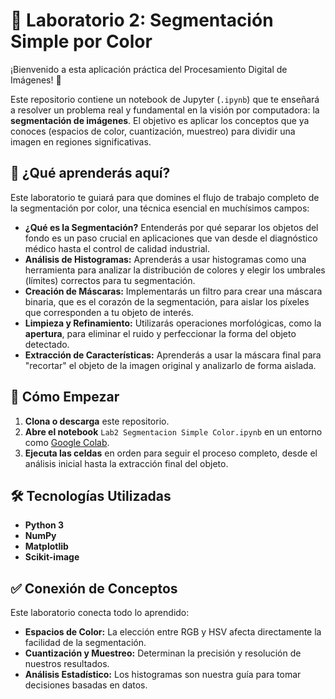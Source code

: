# 🎨 Laboratorio 2: Segmentación Simple por Color

¡Bienvenido a esta aplicación práctica del Procesamiento Digital de Imágenes! 🚀

Este repositorio contiene un notebook de Jupyter (`.ipynb`) que te enseñará a resolver un problema real y fundamental en la visión por computadora: la **segmentación de imágenes**. El objetivo es aplicar los conceptos que ya conoces (espacios de color, cuantización, muestreo) para dividir una imagen en regiones significativas.

## 🧠 ¿Qué aprenderás aquí?

Este laboratorio te guiará para que domines el flujo de trabajo completo de la segmentación por color, una técnica esencial en muchísimos campos:

* **¿Qué es la Segmentación?** Entenderás por qué separar los objetos del fondo es un paso crucial en aplicaciones que van desde el diagnóstico médico hasta el control de calidad industrial.
* **Análisis de Histogramas:** Aprenderás a usar histogramas como una herramienta para analizar la distribución de colores y elegir los umbrales (límites) correctos para tu segmentación.
* **Creación de Máscaras:** Implementarás un filtro para crear una máscara binaria, que es el corazón de la segmentación, para aislar los píxeles que corresponden a tu objeto de interés.
* **Limpieza y Refinamiento:** Utilizarás operaciones morfológicas, como la **apertura**, para eliminar el ruido y perfeccionar la forma del objeto detectado.
* **Extracción de Características:** Aprenderás a usar la máscara final para "recortar" el objeto de la imagen original y analizarlo de forma aislada.

## 🚀 Cómo Empezar

1.  **Clona o descarga** este repositorio.
2.  **Abre el notebook** `Lab2 Segmentacion Simple Color.ipynb` en un entorno como [Google Colab](https://colab.research.google.com/).
3.  **Ejecuta las celdas** en orden para seguir el proceso completo, desde el análisis inicial hasta la extracción final del objeto.

## 🛠️ Tecnologías Utilizadas

* **Python 3**
* **NumPy**
* **Matplotlib**
* **Scikit-image**

## ✅ Conexión de Conceptos

Este laboratorio conecta todo lo aprendido:
* **Espacios de Color:** La elección entre RGB y HSV afecta directamente la facilidad de la segmentación.
* **Cuantización y Muestreo:** Determinan la precisión y resolución de nuestros resultados.
* **Análisis Estadístico:** Los histogramas son nuestra guía para tomar decisiones basadas en datos.